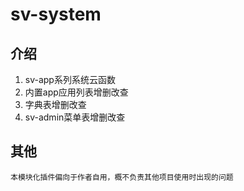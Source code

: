 # sv-system

## 介绍
1. sv-app系列系统云函数
2. 内置app应用列表增删改查
3. 字典表增删改查
4. sv-admin菜单表增删改查

## 其他
`本模块化插件偏向于作者自用，概不负责其他项目使用时出现的问题`